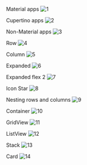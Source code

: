 Material apps
![1](image/1.png)

Cupertino apps
![2](image/2.png)

Non-Material apps
![3](image/3.png)

Row
![4](image/4.png)

Column
![5](image/5.png)

Expanded
![6](image/6.png)

Expanded flex 2
![7](image/7.png)

Icon Star
![8](image/8.png)

Nesting rows and columns
![9](image/9.png)

Container
![10](image/10.png)

GridView
![11](image/11.png)

ListView
![12](image/12.png)

Stack
![13](image/13.png)

Card
![14](image/14.png)